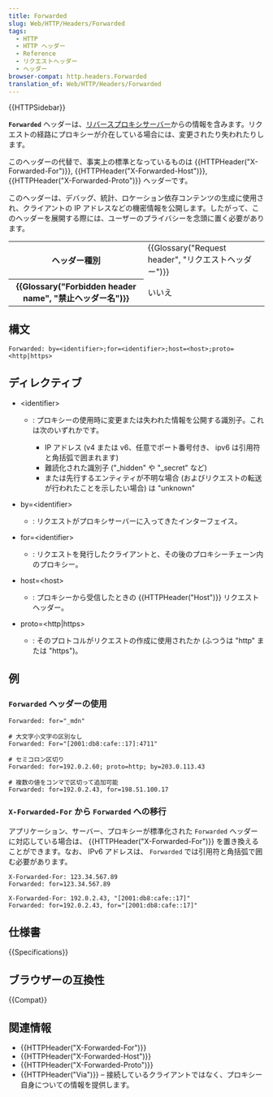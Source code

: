 ```yaml
---
title: Forwarded
slug: Web/HTTP/Headers/Forwarded
tags:
  - HTTP
  - HTTP ヘッダー
  - Reference
  - リクエストヘッダー
  - ヘッダー
browser-compat: http.headers.Forwarded
translation_of: Web/HTTP/Headers/Forwarded
---
```

{{HTTPSidebar}}

**`Forwarded`** ヘッダーは、[リバースプロキシサーバー](/ja/docs/Web/HTTP/Proxy_servers_and_tunneling)からの情報を含みます。リクエストの経路にプロキシーが介在している場合には、変更されたり失われたりします。

このヘッダーの代替で、事実上の標準となっているものは {{HTTPHeader("X-Forwarded-For")}}, {{HTTPHeader("X-Forwarded-Host")}}, {{HTTPHeader("X-Forwarded-Proto")}} ヘッダーです。

このヘッダーは、デバッグ、統計、ロケーション依存コンテンツの生成に使用され、クライアントの IP アドレスなどの機密情報を公開します。したがって、このヘッダーを展開する際には、ユーザーのプライバシーを念頭に置く必要があります。

<table class="properties">
  <tbody>
    <tr>
      <th scope="row">ヘッダー種別</th>
      <td>{{Glossary("Request header", "リクエストヘッダー")}}</td>
    </tr>
    <tr>
      <th scope="row">{{Glossary("Forbidden header name", "禁止ヘッダー名")}}</th>
      <td>いいえ</td>
    </tr>
  </tbody>
</table>

## 構文

```
Forwarded: by=<identifier>;for=<identifier>;host=<host>;proto=<http|https>
```

## ディレクティブ

- \<identifier>

  - : プロキシーの使用時に変更または失われた情報を公開する識別子。これは次のいずれかです。

    - IP アドレス (v4 または v6、任意でポート番号付き、 ipv6 は引用符と角括弧で囲まれます)
    - 難読化された識別子 ("\_hidden" や "\_secret" など)
    - または先行するエンティティが不明な場合 (およびリクエストの転送が行われたことを示したい場合) は "unknown"

- by=\<identifier>
  - : リクエストがプロキシサーバーに入ってきたインターフェイス。
- for=\<identifier>
  - : リクエストを発行したクライアントと、その後のプロキシーチェーン内のプロキシー。
- host=\<host>
  - : プロキシーから受信したときの {{HTTPHeader("Host")}} リクエストヘッダー。
- proto=\<http|https>
  - : そのプロトコルがリクエストの作成に使用されたか (ふつうは "http" または "https")。

## 例

### `Forwarded` ヘッダーの使用

```
Forwarded: for="_mdn"

# 大文字小文字の区別なし
Forwarded: For="[2001:db8:cafe::17]:4711"

# セミコロン区切り
Forwarded: for=192.0.2.60; proto=http; by=203.0.113.43

# 複数の値をコンマで区切って追加可能
Forwarded: for=192.0.2.43, for=198.51.100.17
```

### `X-Forwarded-For` から `Forwarded` への移行

アプリケーション、サーバー、プロキシーが標準化された `Forwarded` ヘッダーに対応している場合は、 {{HTTPHeader("X-Forwarded-For")}} を置き換えることができます。なお、 IPv6 アドレスは、 `Forwarded` では引用符と角括弧で囲む必要があります。

```
X-Forwarded-For: 123.34.567.89
Forwarded: for=123.34.567.89

X-Forwarded-For: 192.0.2.43, "[2001:db8:cafe::17]"
Forwarded: for=192.0.2.43, for="[2001:db8:cafe::17]"
```

## 仕様書

{{Specifications}}

## ブラウザーの互換性

{{Compat}}

## 関連情報

- {{HTTPHeader("X-Forwarded-For")}}
- {{HTTPHeader("X-Forwarded-Host")}}
- {{HTTPHeader("X-Forwarded-Proto")}}
- {{HTTPHeader("Via")}} – 接続しているクライアントではなく、プロキシー自身についての情報を提供します。
